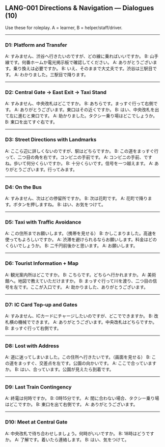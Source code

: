 ## LANG-001 Directions & Navigation — Dialogues (10)

Use these for roleplay. A = learner, B = helper/staff/driver.

---

### D1: Platform and Transfer
A: すみません、渋谷へ行きたいのですが、どの線に乗ればいいですか。
B: 山手線です。何番ホームか電光掲示板で確認してください。
A: ありがとうございます。乗り換えは必要ですか。
B: いえ、そのままで大丈夫です。渋谷は三駅目です。
A: わかりました。三駅目で降ります。

---

### D2: Central Gate → East Exit → Taxi Stand
A: すみません、中央改札はどこですか。
B: あちらです。まっすぐ行って右側です。
A: ありがとうございます。東口はその近くですか。
B: はい、中央改札を出て左に進むと東口です。
A: 助かりました。タクシー乗り場はどこでしょうか。
B: 東口を出てすぐ右です。

---

### D3: Street Directions with Landmarks
A: ここら辺に詳しくないのですが、駅はどちらですか。
B: この道をまっすぐ行って、二つ目の角を右です。コンビニの手前です。
A: コンビニの手前、ですね。歩いて何分くらいですか。
B: 十分くらいです。信号を一つ越えます。
A: ありがとうございます。行ってみます。

---

### D4: On the Bus
A: すみません、次はどの停留所ですか。
B: 次は花町です。
A: 花町で降ります。ボタンを押しますね。
B: はい、お気をつけて。

---

### D5: Taxi with Traffic Avoidance
A: この住所までお願いします。（携帯を見せる）
B: かしこまりました。高速を使ってもよろしいですか。
A: 渋滞を避けられるならお願いします。料金はどのくらいでしょうか。
B: 二千円前後かと思います。
A: お願いします。

---

### D6: Tourist Information + Map
A: 観光案内所はどこですか。
B: こちらです。どちらへ行かれますか。
A: 美術館へ。地図で教えていただけますか。
B: まっすぐ行って川を渡り、二つ目の信号を左です。ここが入口です。
A: 助かりました、ありがとうございます。

---

### D7: IC Card Top-up and Gates
A: すみません、ICカードにチャージしたいのですが、どこでできますか。
B: 改札横の機械でできます。
A: ありがとうございます。中央改札はどちらですか。
B: まっすぐ行って右側です。

---

### D8: Lost with Address
A: 道に迷ってしまいました。この住所へ行きたいです。（画面を見せる）
B: この道をまっすぐ、交差点を左です。公園の向かいです。
A: ここで合っていますか。
B: はい、合っています。公園が見えたら到着です。

---

### D9: Last Train Contingency
A: 終電は何時ですか。
B: 0時15分です。
A: 間に合わない場合、タクシー乗り場はどこですか。
B: 東口を出て右側です。
A: ありがとうございます。

---

### D10: Meet at Central Gate
A: 中央改札で待ち合わせしましょう。何時がいいですか。
B: 18時はどうですか。
A: 了解です。着いたら連絡します。
B: はい、気をつけて。


